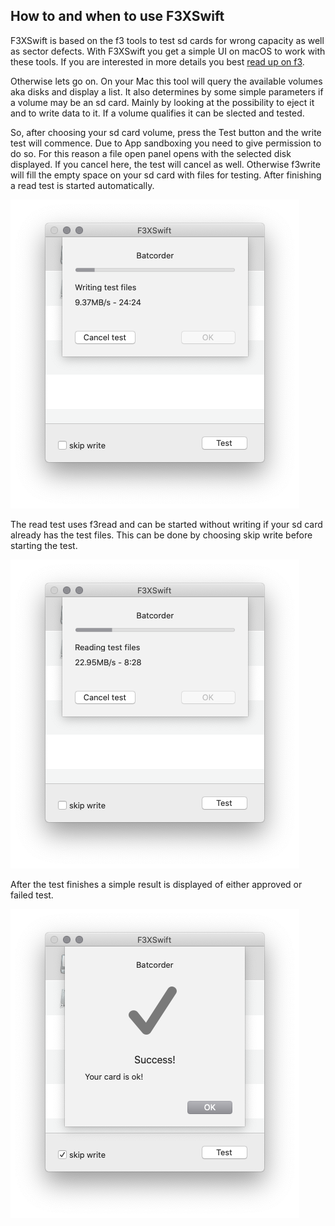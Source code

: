 ## How to and when to use F3XSwift

F3XSwift is based on the f3 tools to test sd cards for wrong capacity as well as sector defects. With F3XSwift you get a simple UI on macOS to work with these tools. If you are interested in more details you best [read up on f3](https://fight-flash-fraud.readthedocs.io/en/latest/index.html).

Otherwise lets go on. On your Mac this tool will query the available volumes aka disks and display a list. It also determines by some simple parameters if a volume may be an sd card. Mainly by looking at the possibility to eject it and to write data to it. If a volume qualifies it can be slected and tested.

So, after choosing your sd card volume, press the Test button and the write test will commence. Due to App sandboxing you need to give permission to do so. For this reason a file open panel opens with the selected disk displayed. If you cancel here, the test will cancel as well. Otherwise f3write will fill the empty space on your sd card with files for testing. After finishing a read test is started automatically. 

![screenshot writing test files](/docs/writing-screen.png)

The read test uses f3read and can be started without writing if your sd card already has the test files. This can be done by choosing skip write before starting the test.

![screenshot reading test files](/docs/reading-screen.png)

After the test finishes a simple result is displayed of either approved or failed test.

![screenshot test result](/docs/result.png)
